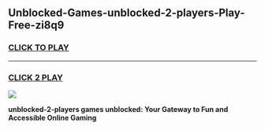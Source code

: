 
## Unblocked-Games-unblocked-2-players-Play-Free-zi8q9
<h3>
<a href="https://premium76.site?title=unblocked-2-players&ref=12A">CLICK TO PLAY</a></h3>
<hr>

<h3>
<a href="https://premium76.site?title=unblocked-2-players&ref=12A">CLICK 2 PLAY</a>
  
</h3>

<a href="https://premium76.site?title=unblocked-2-players&ref=12A"><img src="https://clearcache.store/games.png"></a>


**unblocked-2-players games unblocked: Your Gateway to Fun and Accessible Online Gaming**

